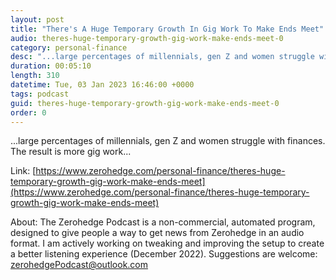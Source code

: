```yaml
---
layout: post
title: "There's A Huge Temporary Growth In Gig Work To Make Ends Meet"
audio: theres-huge-temporary-growth-gig-work-make-ends-meet-0
category: personal-finance
desc: "...large percentages of millennials, gen Z and women struggle with finances. The result is more gig work..."
duration: 00:05:10
length: 310
datetime: Tue, 03 Jan 2023 16:46:00 +0000
tags: podcast
guid: theres-huge-temporary-growth-gig-work-make-ends-meet-0
order: 0
---
```

...large percentages of millennials, gen Z and women struggle with finances. The result is more gig work...

Link: [https://www.zerohedge.com/personal-finance/theres-huge-temporary-growth-gig-work-make-ends-meet](https://www.zerohedge.com/personal-finance/theres-huge-temporary-growth-gig-work-make-ends-meet)

About: The Zerohedge Podcast is a non-commercial, automated program, designed to give people a way to get news from Zerohedge in an audio format.  I am actively working on tweaking and improving the setup to create a better listening experience (December 2022).  Suggestions are welcome: [zerohedgePodcast@outlook.com](mailto:zerohedgePodcast@outlook.com)